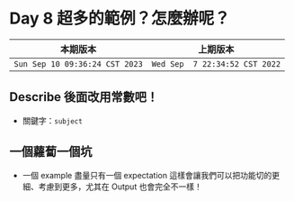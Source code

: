 # Day 8 超多的範例？怎麼辦呢？

|本期版本|上期版本
|:---:|:---:|
`Sun Sep 10 09:36:24 CST 2023` | `Wed Sep  7 22:34:52 CST 2022`


## Describe 後面改用常數吧！

* 關鍵字：`subject`

## 一個蘿蔔一個坑

* 一個 example 盡量只有一個 expectation 這樣會讓我們可以把功能切的更細、考慮到更多，尤其在 Output 也會完全不一樣！